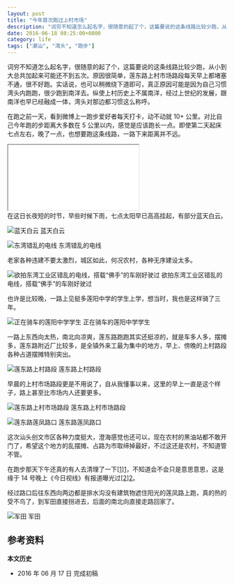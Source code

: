 ```yaml
---
layout: post
title: "今年首次跑过上村市场"
description: "词穷不知道怎么起名字，很随意的起了个，这篇要说的这条线路比较少跑，从小到大总共加起来可能还不到五次。原因很简单，莲东路上村市场路段每天早上都堵塞不通，很不好跑。"
date: 2016-06-18 08:25:00+0800
category: life
tags: ["潮汕", "湾头", "跑步"]
---
```


词穷不知道怎么起名字，很随意的起了个，这篇要说的这条线路比较少跑，从小到大总共加起来可能还不到五次。原因很简单，莲东路上村市场路段每天早上都堵塞不通，很不好跑。实话说，也可以稍微绕下道即可，真正原因可能是因为自己习惯湾头内跑跑，很少跑到南洋去。纵使上村历史上不属南洋，经过上世纪的发展，跟南洋也早已经融成一体，湾头对那边都习惯这么称呼。

在跑之前一天，看到微博上一跑步爱好者每天打卡，动不动就 10+ 公里。对比自己今年跑的步距离大多数在 5 公里以内，感觉是应该跑长一点。即使第二天起床七点左右，晚了一点，也想要跑这条线路，一路下来距离并不远。

<div class="iframe-container">
    <iframe class="iframe" src="/running-line.html?nikeid=2141000000000204313500000096560114941451"></iframe>
</div>
在这日长夜短的时节，早些时候下雨，七点太阳早已高高挂起，有部分蓝天白云。

![蓝天白云]({{site.IMG_PATH}}/the-first-run-through-shangcun-market-of-2016-01.jpg_640)
蓝天白云

![东湾错乱的电线]({{site.IMG_PATH}}/the-first-run-through-shangcun-market-of-2016-02.jpg_640)
东湾错乱的电线

老家各种违建不要太激烈，城区如此，何况农村，各种无序建设太多。

![欲拍东湾工业区错乱的电线，搭载“佛手”的车刚好驶过]({{site.IMG_PATH}}/the-first-run-through-shangcun-market-of-2016-03.jpg_640)
欲拍东湾工业区错乱的电线，搭载“佛手”的车刚好驶过

也许是比较晚，一路上见挺多莲阳中学的学生上学，想当时，我也是这样骑了三年。

![正在骑车的莲阳中学学生]({{site.IMG_PATH}}/the-first-run-through-shangcun-market-of-2016-04.jpg_640)
正在骑车的莲阳中学学生

一路上东西向太热，南北向凉爽，莲东路跑跑其实还挺凉的，就是车多人多，摆摊多，莲东路附近厂比较多，是全镇外来工最为集中的地方，早上、傍晚的上村路段各种占道摆摊特别突出。

![莲东路上村路段]({{site.IMG_PATH}}/the-first-run-through-shangcun-market-of-2016-05.jpg_640)
莲东路上村路段

早晨的上村市场路段更是不用说了，自从我懂事以来，这里的早上一直是这个样子，路上甚至比市场内人还要更多。

![莲东路上村市场路段]({{site.IMG_PATH}}/the-first-run-through-shangcun-market-of-2016-06.jpg_640)
莲东路上村市场路段

![莲东路莲凤路口]({{site.IMG_PATH}}/the-first-run-through-shangcun-market-of-2016-07.jpg_640)
莲东路莲凤路口

这次汕头创文市区各种力度挺大，澄海感觉也还可以，现在农村的黑油站都不敢开门了，希望这个地方的乱摆摊、占路为市取缔掉最好，不过这还是农村，不知道管不管。

在跑步那天下午还真的有人去清理了一下[[1]][1]，不知道会不会只是意思意思，这是缘于 14 号晚上《今日视线》有报道曝光过[[2]][2]。

经过路口后往东西向两边都是排水沟没有建筑物遮住阳光的莲凤路上跑，真的热的受不鸟了，到军田直接拐进去，后面的南北向直接走路回家了。

![军田]({{site.IMG_PATH}}/the-first-run-through-shangcun-market-of-2016-08.jpg_640)
军田

## 参考资料

[1]: http://mp.weixin.qq.com/s?__biz=MzAwODUxMjI0MA==&mid=2649837964&idx=6&sn=d48f4e4dac1d931b54a7f5364650cbbc "【创文】莲下镇清理整治莲东路占道经营现象"
[2]: http://www.strtv.cn/e/d/2016-6-14/146591188169.shtml "曝光台 2016-06-14"

**本文历史**

* 2016 年 06 月 17 日 完成初稿
